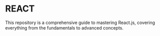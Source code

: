 # REACT
This repository is a comprehensive guide to mastering React.js, covering everything from the fundamentals to advanced concepts.

